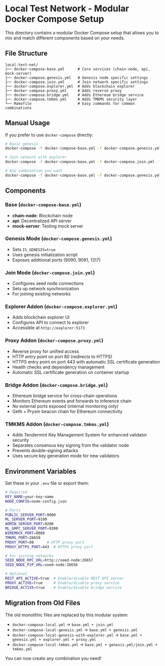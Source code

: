 # Local Test Network - Modular Docker Compose Setup

This directory contains a modular Docker Compose setup that allows you to mix and match different components based on your needs.

## File Structure

```
local-test-net/
├── docker-compose-base.yml      # Core services (chain-node, api, mock-server)
├── docker-compose.genesis.yml   # Genesis node specific settings
├── docker-compose.join.yml      # Join network specific settings  
├── docker-compose.explorer.yml  # Adds blockchain explorer
├── docker-compose.proxy.yml     # Adds reverse proxy
├── docker-compose.bridge.yml    # Adds Ethereum bridge service
├── docker-compose.tmkms.yml     # Adds TMKMS security layer
└── Makefile                     # Easy commands for common combinations
```

## Manual Usage

If you prefer to use `docker-compose` directly:

```bash
# Basic genesis
docker-compose -f docker-compose-base.yml -f docker-compose.genesis.yml up

# Join network with explorer
docker-compose -f docker-compose-base.yml -f docker-compose.join.yml -f docker-compose.explorer.yml up

# Any combination you want
docker-compose -f docker-compose-base.yml -f docker-compose.genesis.yml -f docker-compose.explorer.yml -f docker-compose.proxy.yml -f docker-compose.bridge.yml up
```

## Components

### Base (`docker-compose-base.yml`)
- **chain-node**: Blockchain node
- **api**: Decentralized API server  
- **mock-server**: Testing mock server

### Genesis Mode (`docker-compose.genesis.yml`)
- Sets `IS_GENESIS=true`
- Uses genesis initialization script
- Exposes additional ports (9090, 9091, 1317)

### Join Mode (`docker-compose.join.yml`) 
- Configures seed node connections
- Sets up network synchronization
- For joining existing networks

### Explorer Addon (`docker-compose.explorer.yml`)
- Adds blockchain explorer UI
- Configures API to connect to explorer
- Accessible at `http://explorer:5173`

### Proxy Addon (`docker-compose.proxy.yml`)
- Reverse proxy for unified access
- HTTP entry point on port 80 (redirects to HTTPS)
- HTTPS entry point on port 443 with automatic SSL certificate generation
- Health checks and dependency management
- Automatic SSL certificate generation on container startup

### Bridge Addon (`docker-compose.bridge.yml`)
- Ethereum bridge service for cross-chain operations
- Monitors Ethereum events and forwards to inference chain
- No external ports exposed (internal monitoring only)
- Geth + Prysm beacon chain for Ethereum connectivity

### TMKMS Addon (`docker-compose.tmkms.yml`)
- Adds Tendermint Key Management System for enhanced validator security
- Separates consensus key signing from the validator node
- Prevents double-signing attacks
- Uses secure key generation mode for new validators

## Environment Variables

Set these in your `.env` file or export them:

```bash
# Required
KEY_NAME=your-key-name
NODE_CONFIG=node-config.json

# Ports
PUBLIC_SERVER_PORT=9000
ML_SERVER_PORT=9100
ADMIN_SERVER_PORT=9200
ML_GRPC_SERVER_PORT=9300
WIREMOCK_PORT=8080
TMKMS_PORT=26658
PROXY_PORT=80      # HTTP proxy port
PROXY_HTTPS_PORT=443  # HTTPS proxy port

# For joining networks
SEED_NODE_RPC_URL=http://seed-node:26657
SEED_NODE_P2P_URL=seed-node:26656

# Optional
REST_API_ACTIVE=true  # Enable/disable REST API server
PROXY_ACTIVE=true     # Enable/disable proxy service
BRIDGE_ACTIVE=true    # Enable/disable bridge service
```

## Migration from Old Files

The old monolithic files are replaced by this modular system:

- `docker-compose-local.yml` → `base.yml + join.yml`
- `docker-compose-local-genesis.yml` → `base.yml + genesis.yml`  
- `docker-compose-local-genesis-with-explorer.yml` → `base.yml + genesis.yml + explorer.yml + proxy.yml`
- `docker-compose-local-tmkms.yml` → `base.yml + genesis.yml/join.yml + tmkms.yml`

You can now create any combination you need! 